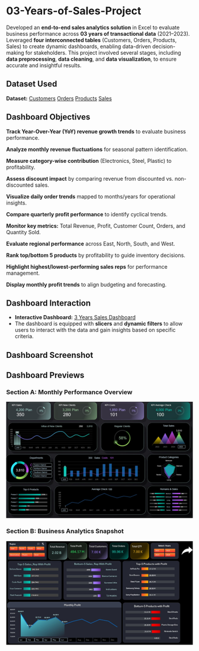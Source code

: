 # 03-Years-of-Sales-Project
Developed an **end-to-end sales analytics solution** in Excel to evaluate business performance across **03 years of transactional data** (2021–2023). Leveraged **four interconnected tables** (Customers, Orders, Products, Sales) to create dynamic dashboards, enabling data-driven decision-making for stakeholders. This project involved several stages, including **data preprocessing**, **data cleaning**, and **data visualization**, to ensure accurate and insightful results.
## Dataset Used
**Dataset:** 
[Customers](https://github.com/Muhammad-Jan/3-Years-of-Sales-roject/blob/main/Customers.csv)
[Orders](https://github.com/Muhammad-Jan/3-Years-of-Sales-Project/blob/main/Orders.csv)
[Products](https://github.com/Muhammad-Jan/3-Years-of-Sales-Project/blob/main/Products.csv)
[Sales](https://github.com/Muhammad-Jan/3-Years-of-Sales-Project/blob/main/Sales.csv)
## Dashboard Objectives

**Track Year-Over-Year (YoY) revenue growth trends** to evaluate business performance.

**Analyze monthly revenue fluctuations** for seasonal pattern identification.  

**Measure category-wise contribution** (Electronics, Steel, Plastic) to profitability.  

**Assess discount impact** by comparing revenue from discounted vs. non-discounted sales.  

**Visualize daily order trends** mapped to months/years for operational insights.  

**Compare quarterly profit performance** to identify cyclical trends.  

**Monitor key metrics:** Total Revenue, Profit, Customer Count, Orders, and Quantity Sold.  

**Evaluate regional performance** across East, North, South, and West.  

**Rank top/bottom 5 products** by profitability to guide inventory decisions.  

**Highlight highest/lowest-performing sales reps** for performance management.  

**Display monthly profit trends** to align budgeting and forecasting.  

## Dashboard Interaction
- **Interactive Dashboard:** [3 Years Sales Dashboard](https://docs.google.com/spreadsheets/d/1zXYDxpiyxV79DaHT-_E6QxyKPbfkposW/edit?usp=drive_link&ouid=114835549763971800629&rtpof=true&sd=true)
- The dashboard is equipped with **slicers** and **dynamic filters** to allow users to interact with the data and gain insights based on specific criteria.

## Dashboard Screenshot
## Dashboard Previews

### Section A: Monthly Performance Overview
[![Monthly Performance Dashboard](https://github.com/Muhammad-Jan/Sales-Complete-Project/blob/main/Home%20Store%20Sales%20Performance.jpg)](https://github.com/Muhammad-Jan/Sales-Complete-Project/blob/main/Home%20Store%20Sales%20Performance.jpg)

### Section B: Business Analytics Snapshot 
[![Business Analytics Dashboard](https://github.com/Muhammad-Jan/3-Years-of-Sales-Project/blob/main/Section_B.jpg)](https://github.com/Muhammad-Jan/3-Years-of-Sales-Project/blob/main/Section_B.jpg)






















